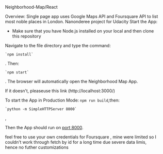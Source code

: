 ﻿Neighborhood-Map/React

 Overview: Single page app uses Google Maps API and Foursquare API to list most noble places in London. Nanonderee project for Udacity
  Start the App:
* Make sure that you have Node.js installed on your local and then clone this repository 

 
 Navigate to the  file directory  and type the   command:

	`npm install`
. Then:

	`npm start`
. The browser will automatically open the Neighborhood Map App.


 If it doesn't, pleaseuse this link (http://localhost:3000/) 


To start the App in Production Mode: 	`npm run build`,then:

	`python -m SimpleHTTPServer 8000`
,

 Then the App should run on [port 8000](http://localhost:8000). 





feel free to use your own credentials for Foursquare , mine were limited so I couldn't work through fetch  by id for a long time due severe data limis, hence no futher customizations